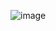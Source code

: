 ![image](https://user-images.githubusercontent.com/85604091/133030608-dedcfbf7-7d20-4757-89d5-a528a2862990.png)
